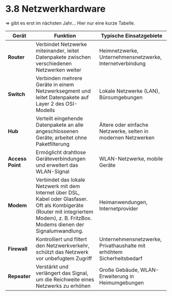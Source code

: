 # 3.8 Netzwerkhardware

=> gibt es erst im nächsten Jahr...
Hier nur eine kurze Tabelle.


| **Gerät**         | **Funktion**                                                                                      | **Typische Einsatzgebiete**                                       |
|-------------------|--------------------------------------------------------------------------------------------------|--------------------------------------------------------------------|
| **Router**        | Verbindet Netzwerke miteinander, leitet Datenpakete zwischen verschiedenen Netzwerken weiter      | Heimnetzwerke, Unternehmensnetzwerke, Internetverbindung          |
| **Switch**        | Verbinden mehrere Geräte in einem Netzwerksegment und leitet Datenpakete auf Layer 2 des OSI-Modells | Lokale Netzwerke (LAN), Büroumgebungen                            |
| **Hub**           | Verteilt eingehende Datenpakete an alle angeschlossenen Geräte; arbeitet ohne Paketfilterung       | Ältere oder einfache Netzwerke, selten in modernen Netzwerken     |
| **Access Point**  | Ermöglicht drahtlose Geräteverbindungen und erweitert das WLAN-Signal                             | WLAN-Netzwerke, mobile Geräte                                     |
| **Modem**         | Verbindet das lokale Netzwerk mit dem Internet über DSL, Kabel oder Glasfaser. Oft als Kombigeräte (Router mit integriertem Modem), z. B. FritzBox. Modems dienen der Signalumwandlung.                      | Heimanwendungen, Internetprovider                                 |
| **Firewall**      | Kontrolliert und filtert den Netzwerkverkehr, schützt das Netzwerk vor unbefugtem Zugriff         | Unternehmensnetzwerke, Privathaushalte mit erhöhtem Sicherheitsbedarf |
| **Repeater**      | Verstärkt und verlängert das Signal, um die Reichweite eines Netzwerks zu erhöhen                 | Große Gebäude, WLAN-Erweiterung in Heimumgebungen                 |


